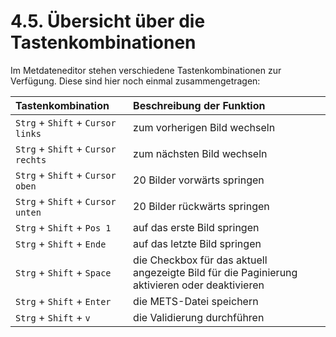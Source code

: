 # 4.5. Übersicht über die Tastenkombinationen

Im Metdateneditor stehen verschiedene Tastenkombinationen zur Verfügung. Diese sind hier noch einmal zusammengetragen:

| **Tastenkombination** | Beschreibung der Funktion |
| :--- | :--- |
| `Strg` + `Shift` + `Cursor links` | zum vorherigen Bild wechseln |
| `Strg` + `Shift` + `Cursor rechts` | zum nächsten Bild wechseln |
| `Strg` + `Shift` + `Cursor oben` | 20 Bilder vorwärts springen |
| `Strg` + `Shift` + `Cursor unten` | 20 Bilder rückwärts springen |
| `Strg` + `Shift` + `Pos 1` | auf das erste Bild springen |
| `Strg` + `Shift` + `Ende` | auf das letzte Bild springen |
| `Strg` + `Shift` + `Space` | die Checkbox für das aktuell angezeigte Bild für die Paginierung aktivieren oder deaktivieren |
| `Strg` + `Shift` + `Enter` | die METS-Datei speichern |
| `Strg` + `Shift` + `v` | die Validierung durchführen |
